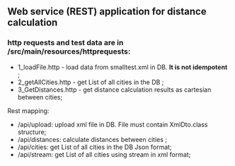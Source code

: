 ## Web service (REST) application for distance calculation

### http requests and test data are in /src/main/resources/httprequests:
- 1_loadFile.http - load data from smalltest.xml in DB. **It is not idempotent** ;
- 2_getAllCities.http - get List of all cities in the DB ;
- 3_GetDistances.http - get distance calculation results as cartesian between cities;

Rest mapping:
- /api/upload: upload xml file in DB. File must contain XmlDto.class structure;
- /api/distances: 	calculate distances between cities ;
- /api/cities:  get List of all cities in the DB Json format;
- /api/stream: get List of all cities using stream in xml format;
